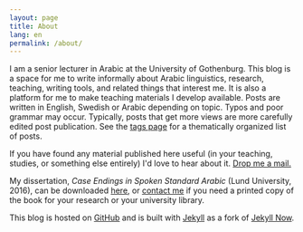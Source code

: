 ```yaml
---
layout: page
title: About
lang: en
permalink: /about/
---
```


I am a senior lecturer in Arabic at the University of Gothenburg. This blog is a space for me to write informally about Arabic linguistics, research, teaching, writing tools, and related things that interest me. It is also a platform for me to make teaching materials I develop available. Posts are written in English, Swedish or Arabic depending on topic. Typos and poor grammar may occur. Typically, posts that get more views are more carefully edited post publication. See the [tags page](/tags/) for a thematically organized list of posts. 

If you have found any material published here useful (in your teaching, studies, or something else entirely) I'd love to hear about it. [Drop me a mail.](<mailto:{{ site.footer-links.email }}>)

My dissertation, *Case Endings in Spoken Standard Arabic* (Lund University, 2016), can be downloaded [here](https://lup.lub.lu.se/search/publication/530e5fe6-ec77-4e84-9a45-0935598e86a8), or [contact me](<mailto:{{ site.footer-links.email }}>) if you need a printed copy of the book for your research or your university library.

This blog is hosted on [GitHub](http://www.github.com) and is built with [Jekyll](https://jekyllrb.com/) as a fork of [Jekyll Now](http://www.jekyllnow.com/).
